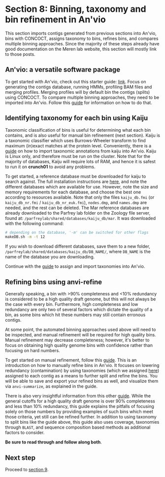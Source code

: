 # Section 8: Binning, taxonomy and bin refinement in An'vio

This section imports contigs generated from previous sections into An'vio, bins with CONCOCT, assigns taxonomy to bins, refines bins, and compares multiple binning approaches. Since the majority of these steps already have good documentation on the Meren lab website, this section will mostly link to those posts.

## An'vio: a versatile software package

To get started with An'vio, check out this starter guide: [link][anvi-start-link]. Focus on generating the contigs database, running HMMs, profiling BAM files and merging profiles. Merging profiles will by default bin the contigs (splits) using CONCOCT. To compare multiple binning approaches, they need to be imported into An'vio. Follow this [guide][anvi-multi-bin-compare-link] for information on how to do that.

## Identifying taxonomy for each bin using Kaiju

Taxonomic classification of bins is useful for determining what each bin contains, and is also useful for manual bin refinement (next section). Kaiju is a taxonomic classifier which uses Burrows-Wheeler transform to find maximum (in)exact matches at the protein level. Conveniently, there is a [guide][anvi-import-kaiju-taxa-link] on how to import taxonomic annotations from kaiju into An'vio. Kaiju is Linux only, and therefore must be run on the cluster. Note that for the majority of databases, Kaiju will require lots of RAM, and hence it is safest to run it on **crunch01** to avoid any problems.

To get started, a reference database must be downloaded for kaiju to search against. The full installation instructions are [here][kaiju-setup-link], and note the different databases which are available for use. However, note the size and memory requirements for each database, and choose the best one according to resources available. Note that only the files `kaiju_db.fmi` (or `kaiju_db_nr.fmi` / `kaiju_db_nr_euk.fmi`), `nodes.dmp`, and `names.dmp` are needed, and the rest can be deleted. The Mar reference databases are already downloaded to the Parfrey lab folder on the Zoology file server, found at: `/parfreylab/shared/databases/kaiju_db/mar`. It was downloaded with the following command:

```bash
# depending on the database, '-m' can be switched for other flags
makeDB.sh -m -t 12
```

If you wish to download different databases, save them to a new folder, `/parfreylab/shared/databases/kaiju_db/DB_NAME/`, where `DB_NAME` is the name of the database you are downloading.

Continue with the [guide][anvi-import-kaiju-taxa-link] to assign and import taxonomies into An'vio.

## Refining bins using anvi-refine

Generally speaking, a bin with >90% completeness and <10% redundancy is considered to be a high quality draft genome, but this will not always be the case with every bin. Furthermore, high completeness and low redundancy are only two of several factors which dictate the quality of a bin, as some bins which hit these numbers may still contain erronous contigs. 

At some point, the automated binning approaches used above will need to be inspected, and manual refinement will be required for high quality bins. Manual refinement may decrease completeness; however, it's better to focus on obtaining high quality genome bins with confidence rather than focusing on hard numbers.

To get started on manual refinement, follow this [guide][anvi-meren-refine-bins-link]. This is an introduction on how to manually refine bins in An'vio. It focuses on lowering redundancy (contamination) by using taxonomies (which we assigned [here][kaiju-section-link]) assigned to each contig as a means to further split and refine the bins. You will be able to save and export your refined bins as well, and visualize them via `anvi-summarize`, as explained in the guide.

There is also very insightful information from this other [guide][anvi-veronica-refine-bins-link]. While the general cutoffs for a high quality draft genome is over 90% completeness and less than 10% redundancy, this guide explains the pitfalls of focusing solely on those numbers by providing examples of such bins which meet those criteria, yet still can be refined further. In addition to using taxonomy to split bins like the guide above, this guide also uses coverage, taxonomies through `BLAST`, and sequence composition based methods as additional factors to consider.

**Be sure to read through and follow along both**.

## Next step

Proceed to [section 9][section9-link].

[anvi-start-link]: http://merenlab.org/2016/06/22/anvio-tutorial-v2/
[anvi-multi-bin-compare-link]: http://merenlab.org/2016/06/22/anvio-tutorial-v2/#anvi-import-collection
[anvi-import-kaiju-taxa-link]: http://merenlab.org/2016/06/18/importing-taxonomy/#kaiju
[anvi-meren-refine-bins-link]: http://merenlab.org/2015/05/11/anvi-refine/
[anvi-veronica-refine-bins-link]: http://merenlab.org/2017/05/11/anvi-refine-by-veronika/
[kaiju-setup-link]: https://github.com/bioinformatics-centre/kaiju#creating-the-reference-database-and-index
[kaiju-section-link]: #identifying-taxonomy-for-each-bin-using-kaiju
[section9-link]: ../section_9
